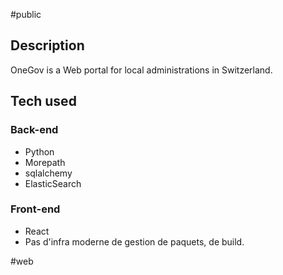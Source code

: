 #public

## Description

OneGov is a Web portal for local administrations in Switzerland.

## Tech used

### Back-end

- Python
- Morepath
- sqlalchemy
- ElasticSearch

### Front-end

- React
- Pas d'infra moderne de gestion de paquets, de build.

<!-- Keywords -->
#web
<!-- /Keywords -->
